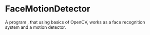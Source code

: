 # FaceMotionDetector
A program , that using basics of OpenCV,  works as a face recognition system and a motion detector.
